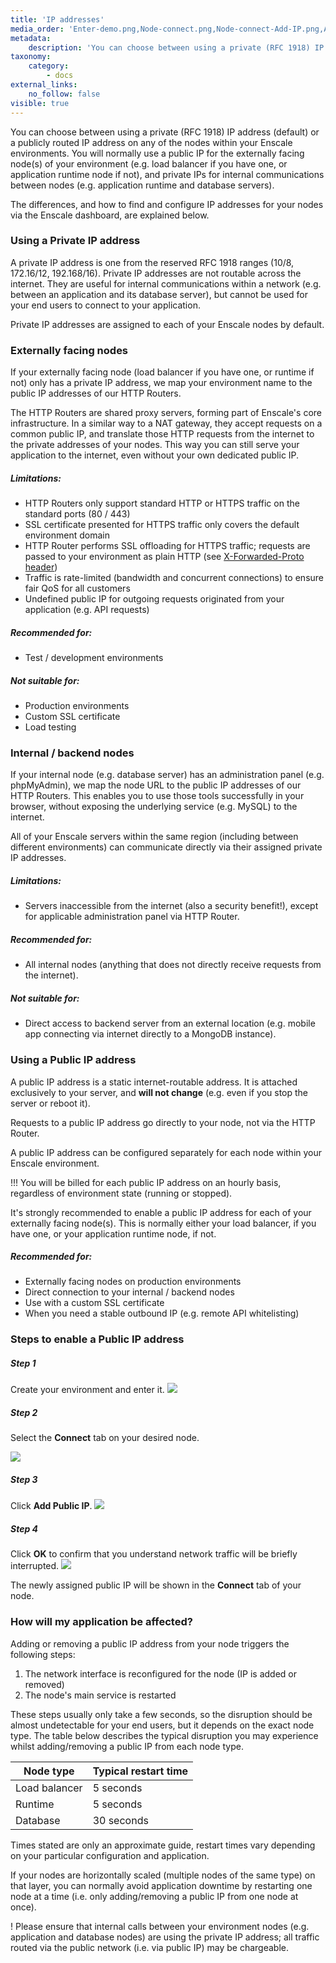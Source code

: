 ```yaml
---
title: 'IP addresses'
media_order: 'Enter-demo.png,Node-connect.png,Node-connect-Add-IP.png,Add-IP-confirm.JPG'
metadata:
    description: 'You can choose between using a private (RFC 1918) IP address (default) or a publicly routed IP address on any of the nodes within your Enscale environments. This article explains the differences and use cases for each.'
taxonomy:
    category:
        - docs
external_links:
    no_follow: false
visible: true
---
```


You can choose between using a private (RFC 1918) IP address (default) or a publicly routed IP address on any of the nodes within your Enscale environments. You will normally use a public IP for the externally facing node(s) of your environment (e.g. load balancer if you have one, or application runtime node if not), and private IPs for internal communications between nodes (e.g. application runtime and database servers).

The differences, and how to find and configure IP addresses for your nodes via the Enscale dashboard, are explained below.

### Using a Private IP address

A private IP address is one from the reserved RFC 1918 ranges (10/8, 172.16/12, 192.168/16). Private IP addresses are not routable across the internet. They are useful for internal communications within a network (e.g. between an application and its database server), but cannot be used for your end users to connect to your application.

Private IP addresses are assigned to each of your Enscale nodes by default.

### Externally facing nodes
If your externally facing node (load balancer if you have one, or runtime if not) only has a private IP address, we map your environment name to the public IP addresses of our HTTP Routers.

The HTTP Routers are shared proxy servers, forming part of Enscale's core infrastructure. In a similar way to a NAT gateway, they accept requests on a common public IP, and translate those HTTP requests from the internet to the private addresses of your nodes. This way you can still serve your application to the internet, even without your own dedicated public IP.

##### Limitations:
* HTTP Routers only support standard HTTP or HTTPS traffic on the standard ports (80 / 443) 
* SSL certificate presented for HTTPS traffic only covers the default environment domain 
* HTTP Router performs SSL offloading for HTTPS traffic; requests are passed to your environment as plain HTTP (see [X-Forwarded-Proto header](https://www.geeksforgeeks.org/http-headers-x-forwarded-proto/)) 
* Traffic is rate-limited (bandwidth and concurrent connections) to ensure fair QoS for all customers 
* Undefined public IP for outgoing requests originated from your application (e.g. API requests)

##### Recommended for:

* Test / development environments

##### Not suitable for:

* Production environments 
* Custom SSL certificate 
* Load testing

### Internal / backend nodes

If your internal node (e.g. database server) has an administration panel (e.g. phpMyAdmin), we map the node URL to the public IP addresses of our HTTP Routers. This enables you to use those tools successfully in your browser, without exposing the underlying service (e.g. MySQL) to the internet.

All of your Enscale servers within the same region (including between different environments) can communicate directly via their assigned private IP addresses.

##### Limitations:

* Servers inaccessible from the internet (also a security benefit!), except for applicable administration panel via HTTP Router.

##### Recommended for:

* All internal nodes (anything that does not directly receive requests from the internet).

##### Not suitable for:

* Direct access to backend server from an external location (e.g. mobile app connecting via internet directly to a MongoDB instance).

### Using a Public IP address

A public IP address is a static internet-routable address. It is attached exclusively to your server, and **will not change** (e.g. even if you stop the server or reboot it).

Requests to a public IP address go directly to your node, not via the HTTP Router.

A public IP address can be configured separately for each node within your Enscale environment.

!!! You will be billed for each public IP address on an hourly basis, regardless of environment state (running or stopped).

It's strongly recommended to enable a public IP address for each of your externally facing node(s). This is normally either your load balancer, if you have one, or your application runtime node, if not.

##### Recommended for:

* Externally facing nodes on production environments 
* Direct connection to your internal / backend nodes 
* Use with a custom SSL certificate 
* When you need a stable outbound IP (e.g. remote API whitelisting)

### Steps to enable a Public IP address

##### Step 1

Create your environment and enter it.
![](Enter-demo.png)

##### Step 2

Select the **Connect** tab on your desired node.

![](Node-connect.png)


##### Step 3

Click **Add Public IP**.
![](Node-connect-Add-IP.png)

##### Step 4

Click **OK** to confirm that you understand network traffic will be briefly interrupted.
![](Add-IP-confirm.JPG)

The newly assigned public IP will be shown in the **Connect** tab of your node.

### How will my application be affected?

Adding or removing a public IP address from your node triggers the following steps:

1. The network interface is reconfigured for the node (IP is added or removed)
2. The node's main service is restarted

These steps usually only take a few seconds, so the disruption should be almost undetectable for your end users, but it depends on the exact node type. The table below describes the typical disruption you may experience whilst adding/removing a public IP from each node type.

| Node type | Typical restart time |
| --------- | -------------------- |
| Load balancer | 5 seconds |
| Runtime | 5 seconds |
| Database | 30 seconds |

Times stated are only an approximate guide, restart times vary depending on your particular configuration and application.

If your nodes are horizontally scaled (multiple nodes of the same type) on that layer, you can normally avoid application downtime by restarting one node at a time (i.e. only adding/removing a public IP from one node at once).

! Please ensure that internal calls between your environment nodes (e.g. application and database nodes) are using the private IP address; all traffic routed via the public network (i.e. via public IP) may be chargeable.